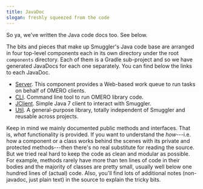 ```yaml
---
title: JavaDoc
slogan: freshly squeezed from the code
---
```


<p class="intro">
So ya, we've written the Java code docs too. See below.
</p>

The bits and pieces that make up Smuggler's Java code base are arranged
in four top-level components each in its own directory under the root
`components` directory. Each of them is a Gradle sub-project and so
we have generated JavaDocs for each one separately. You can find below
the links to each JavaDoc.

* [Server][server]. This component provides a Web-based work queue to
run tasks on behalf of OMERO clients.
* [CLI][cli]. Command line tool to run OMERO library code.
* [JClient][jclient]. Simple Java 7 client to interact with Smuggler.
* [Util][util]. A general-purpose library, totally independent of
Smuggler and reusable across projects.

Keep in mind we mainly documented public methods and interfaces. That
is, *what* functionality is provided. If you want to understand the
*how*---i.e. how a component or a class works behind the scenes with
its private and protected methods---then there's no real substitute
for reading the source.
But we tried real hard to keep the code as clean and modular as possible.
For example, methods rarely have more than ten lines of code in their
bodies and the majority of classes are pretty small, usually well below
one hundred lines of (actual) code. Also, you'll find lots of additional
notes (non-javadoc, just plain text) in the source to explain the tricky
bits.




[cli]: ../../javadoc/cli/index.html
    "CLI Component's JavaDoc"
[jclient]: ../../javadoc/jclient/index.html
    "JClient Component's JavaDoc"
[server]: ../../javadoc/server/index.html
    "Server Component's JavaDoc"
[util]: ../../javadoc/util/index.html
    "Util Component's JavaDoc"
